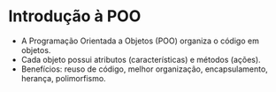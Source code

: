 # Introdução à POO

- A Programação Orientada a Objetos (POO) organiza o código em objetos.
- Cada objeto possui atributos (características) e métodos (ações).
- Benefícios: reuso de código, melhor organização, encapsulamento, herança, polimorfismo.
